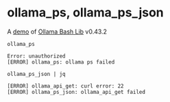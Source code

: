 # ollama_ps, ollama_ps_json

A [demo](../README.md#demos) of [Ollama Bash Lib](https://github.com/attogram/ollama-bash-lib) v0.43.2

`ollama_ps`
```
Error: unauthorized
[ERROR] ollama_ps: ollama ps failed
```

`ollama_ps_json | jq`
```
[ERROR] ollama_api_get: curl error: 22
[ERROR] ollama_ps_json: ollama_api_get failed
```
